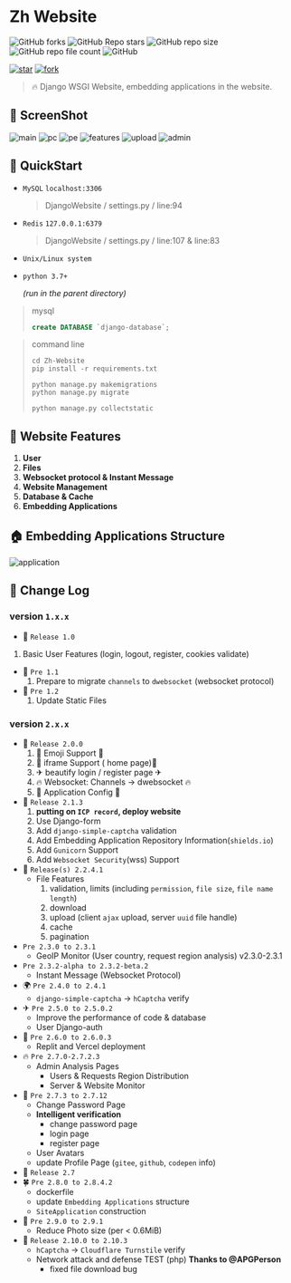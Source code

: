 # Zh Website

![GitHub forks](https://img.shields.io/github/forks/zmh-program/Zh-Website)
![GitHub Repo stars](https://img.shields.io/github/stars/zmh-program/Zh-Website)
![GitHub repo size](https://img.shields.io/github/repo-size/zmh-program/Zh-Website)
![GitHub repo file count](https://img.shields.io/github/directory-file-count/zmh-program/Zh-Website)
![GitHub](https://img.shields.io/github/license/zmh-program/Zh-Website)

[![star](https://gitee.com/zmh-program/Zh-Website/badge/star.svg?theme=dark)](https://gitee.com/zmh-program/Zh-Website/stargazers)
[![fork](https://gitee.com/zmh-program/Zh-Website/badge/fork.svg?theme=dark)](https://gitee.com/zmh-program/Zh-Website/members)

> 🔥 Django WSGI Website, embedding applications in the website.

## 🚀️ ScreenShot

![main](/screenshot/main.png)
![pc](/screenshot/pc.png)
![pe](/screenshot/mobile.png)
![features](/screenshot/features.png)
![upload](/screenshot/upload.png)
![admin](/screenshot/admin.png)

## 🍉 QuickStart

- `MySQL` `localhost:3306`

  > DjangoWebsite / settings.py / line:94
  >
- `Redis` `127.0.0.1:6379`

  > DjangoWebsite / settings.py / line:107 & line:83
  >
- `Unix/Linux system`
- `python 3.7+`

  *(run in the parent directory)*

> mysql
>
> ```sql
> create DATABASE `django-database`;
> ```

> command line
>
> ```commandline
> cd Zh-Website
> pip install -r requirements.txt
>
> python manage.py makemigrations
> python manage.py migrate
>
> python manage.py collectstatic
> ```

## 🌊 Website Features

1. **User**
2. **Files**
3. **Websocket protocol & Instant Message**
4. **Website Management**
5. **Database & Cache**
6. **Embedding Applications**

## 🏠 Embedding Applications Structure

![application](/screenshot/application.jpg)

## 📜 Change Log

### version `1.x.x`

- 🥎 `Release 1.0`
 1. Basic User Features (login, logout, register, cookies validate)
- 🌿 `Pre 1.1`
  1. Prepare to migrate `channels` to `dwebsocket` (websocket protocol)
- 🎍 `Pre 1.2`
  1. Update Static Files

### version `2.x.x`
- 🍒 `Release 2.0.0`
  1. 🎉 Emoji Support 🎉
  2. 📕 iframe Support ( home page)📘
  3. ✈ beautify login / register page ✈
  4. 🔥 Websocket: Channels -> dwebsocket 🔥
  5. 🚀 Application Config 🚀
- 🍎 `Release 2.1.3`
  1. **putting on `ICP record`, deploy website**
  2. Use Django-form
  3. Add `django-simple-captcha` validation
  4. Add Embedding Application Repository Information(`shields.io`)
  5. Add `Gunicorn` Support
  6. Add `Websocket Security`(wss) Support
- 🍋 `Release(s) 2.2.4.1`
  - File Features
    1. validation, limits (including `permission`, `file size`, `file name length`)
    2. download
    3. upload (client `ajax` upload, server `uuid` file handle)
    4. cache
    5. pagination
- `Pre 2.3.0 to 2.3.1`
  - GeoIP Monitor (User country, request region analysis) v2.3.0-2.3.1
- `Pre 2.3.2-alpha to 2.3.2-beta.2`
  - Instant Message (Websocket Protocol)
- 🌍 `Pre 2.4.0 to 2.4.1`
  - `django-simple-captcha` -> `hCaptcha` verify
- ✈ `Pre 2.5.0 to 2.5.0.2`
   - Improve the performance of code & database
   - User Django-auth
- 🌲 `Pre 2.6.0 to 2.6.0.3`
  - Replit and Vercel deployment 
- 🔥 `Pre 2.7.0-2.7.2.3`
  - Admin Analysis Pages 
    - Users & Requests Region Distribution
    - Server & Website Monitor
- 🌱 `Pre 2.7.3 to 2.7.12`
  - Change Password Page 
  - **Intelligent verification**
    - change password page
    - login page
    - register page
  - User Avatars
  - update Profile Page (`gitee`, `github`, `codepen` info)
- 🎇 `Release 2.7`
- 🍀 `Pre 2.8.0 to 2.8.4.2`
  - dockerfile
  - update `Embedding Applications` structure
  - `SiteApplication` construction
- 📕 `Pre 2.9.0 to 2.9.1`
  - Reduce Photo size (per < 0.6MiB)
- 🚀 `Release 2.10.0 to 2.10.3`
  - `hCaptcha` -> `Cloudflare Turnstile` verify
  - Network attack and defense TEST (php) **Thanks to @APGPerson**
    - fixed file download bug